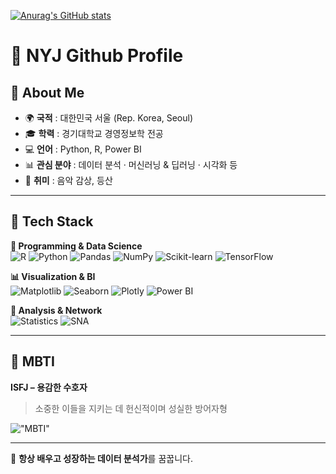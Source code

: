 [![Anurag's GitHub stats](https://github-readme-stats.vercel.app/api?username=yoonjong8739)](https://github.com/anuraghazra/github-readme-stats)

# 🌟 NYJ Github Profile

## 👤 About Me  
- 🌍 **국적** : 대한민국 서울 (Rep. Korea, Seoul)  
- 🎓 **학력** : 경기대학교 경영정보학 전공  
- 💻 **언어** : Python, R, Power BI
- 📊 **관심 분야** : 데이터 분석 · 머신러닝 & 딥러닝 · 시각화 등  
- 🎵 **취미** : 음악 감상, 등산  

---

## 🚀 Tech Stack  

**📌 Programming & Data Science**  
![R](https://img.shields.io/badge/R-276DC3?style=for-the-badge&logo=r&logoColor=white)
![Python](https://img.shields.io/badge/Python-3776AB?style=for-the-badge&logo=python&logoColor=white)
![Pandas](https://img.shields.io/badge/Pandas-150458?style=for-the-badge&logo=pandas&logoColor=white)
![NumPy](https://img.shields.io/badge/Numpy-013243?style=for-the-badge&logo=numpy&logoColor=white)
![Scikit-learn](https://img.shields.io/badge/Scikit--learn-F7931E?style=for-the-badge&logo=scikit-learn&logoColor=white)
![TensorFlow](https://img.shields.io/badge/TensorFlow-FF6F00?style=for-the-badge&logo=tensorflow&logoColor=white)

**📊 Visualization & BI**  
![Matplotlib](https://img.shields.io/badge/Matplotlib-11557c?style=for-the-badge&logo=plotly&logoColor=white)
![Seaborn](https://img.shields.io/badge/Seaborn-0099CC?style=for-the-badge&logo=python&logoColor=white)
![Plotly](https://img.shields.io/badge/Plotly-3F4F75?style=for-the-badge&logo=plotly&logoColor=white)
![Power BI](https://img.shields.io/badge/Power%20BI-F2C811?style=for-the-badge&logo=powerbi&logoColor=black)

**📐 Analysis & Network**  
![Statistics](https://img.shields.io/badge/Statistics-4E79A7?style=for-the-badge&logo=apachespark&logoColor=white)
![SNA](https://img.shields.io/badge/SNA%20(Social%20Network%20Analysis)-E15759?style=for-the-badge&logo=networkx&logoColor=white)

---

## 🧩 MBTI  
**ISFJ – 용감한 수호자**  
> 소중한 이들을 지키는 데 헌신적이며 성실한 방어자형

!["MBTI"](https://ddnews.co.kr/wp-content/uploads/2021/12/ISFJ-%ED%8A%B9%EC%A7%95-1.jpg.webp)

---

🌱 **항상 배우고 성장하는 데이터 분석가**를 꿈꿉니다.
